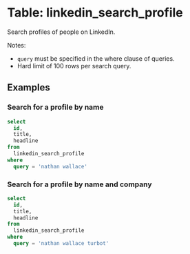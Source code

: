 # Table: linkedin_search_profile

Search profiles of people on LinkedIn.

Notes:
* `query` must be specified in the where clause of queries.
* Hard limit of 100 rows per search query.

## Examples

### Search for a profile by name

```sql
select
  id,
  title,
  headline
from
  linkedin_search_profile
where
  query = 'nathan wallace'
```

### Search for a profile by name and company

```sql
select
  id,
  title,
  headline
from
  linkedin_search_profile
where
  query = 'nathan wallace turbot'
```